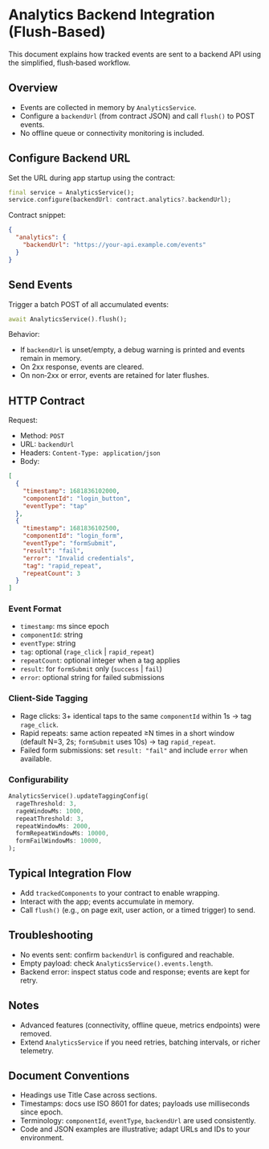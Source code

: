 # Analytics Backend Integration (Flush‑Based)

This document explains how tracked events are sent to a backend API using the simplified, flush‑based workflow.

## Overview

- Events are collected in memory by `AnalyticsService`.
- Configure a `backendUrl` (from contract JSON) and call `flush()` to POST events.
- No offline queue or connectivity monitoring is included.

## Configure Backend URL

Set the URL during app startup using the contract:

```dart
final service = AnalyticsService();
service.configure(backendUrl: contract.analytics?.backendUrl);
```

Contract snippet:

```json
{
  "analytics": {
    "backendUrl": "https://your-api.example.com/events"
  }
}
```

## Send Events

Trigger a batch POST of all accumulated events:

```dart
await AnalyticsService().flush();
```

Behavior:

- If `backendUrl` is unset/empty, a debug warning is printed and events remain in memory.
- On 2xx response, events are cleared.
- On non‑2xx or error, events are retained for later flushes.

## HTTP Contract

Request:

- Method: `POST`
- URL: `backendUrl`
- Headers: `Content-Type: application/json`
- Body:

```json
[
  {
    "timestamp": 1681836102000,
    "componentId": "login_button",
    "eventType": "tap"
  },
  {
    "timestamp": 1681836102500,
    "componentId": "login_form",
    "eventType": "formSubmit",
    "result": "fail",
    "error": "Invalid credentials",
    "tag": "rapid_repeat",
    "repeatCount": 3
  }
]
```

### Event Format

- `timestamp`: ms since epoch
- `componentId`: string
- `eventType`: string
- `tag`: optional (`rage_click` | `rapid_repeat`)
- `repeatCount`: optional integer when a tag applies
- `result`: for `formSubmit` only (`success` | `fail`)
- `error`: optional string for failed submissions

### Client-Side Tagging

- Rage clicks: 3+ identical taps to the same `componentId` within 1s → tag `rage_click`.
- Rapid repeats: same action repeated ≥N times in a short window (default N=3, 2s; `formSubmit` uses 10s) → tag `rapid_repeat`.
- Failed form submissions: set `result: "fail"` and include `error` when available.

### Configurability

```dart
AnalyticsService().updateTaggingConfig(
  rageThreshold: 3,
  rageWindowMs: 1000,
  repeatThreshold: 3,
  repeatWindowMs: 2000,
  formRepeatWindowMs: 10000,
  formFailWindowMs: 10000,
);
```

## Typical Integration Flow

- Add `trackedComponents` to your contract to enable wrapping.
- Interact with the app; events accumulate in memory.
- Call `flush()` (e.g., on page exit, user action, or a timed trigger) to send.

## Troubleshooting

- No events sent: confirm `backendUrl` is configured and reachable.
- Empty payload: check `AnalyticsService().events.length`.
- Backend error: inspect status code and response; events are kept for retry.

## Notes

- Advanced features (connectivity, offline queue, metrics endpoints) were removed.
- Extend `AnalyticsService` if you need retries, batching intervals, or richer telemetry.

## Document Conventions

- Headings use Title Case across sections.
- Timestamps: docs use ISO 8601 for dates; payloads use milliseconds since epoch.
- Terminology: `componentId`, `eventType`, `backendUrl` are used consistently.
- Code and JSON examples are illustrative; adapt URLs and IDs to your environment.
